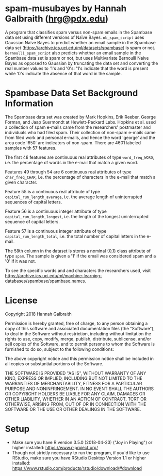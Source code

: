 # spam-musubayes by Hannah Galbraith (hrg@pdx.edu)
A program that classifies spam versus non-spam emails in the Spambase data set using different versions of Naïve Bayes. `nb_spam_script` uses Gaussian Naïve Bayes to predict whether an email sample in the Spambase data set (https://archive.ics.uci.edu/ml/datasets/spambase) is spam or not. `bernoulli_spam_script` also predicts whether an email sample in the Spambase data set is spam or not, but uses Multivariate Bernoulli Naive Bayes as opposed to Gaussian by truncating the data set and converting the real number values to '1's and '0's: '1's indicate that the word is present while '0's indicate the absence of that word in the sample.

# Spambase Data Set Background Information
The Spambase data set was created by Mark Hopkins, Erik Reeber, George Forman, and Jaap Suermondt at Hewlett-Packard Labs. Hopkins et al. used a collection of spam e-mails came from the researchers' postmaster and individuals who had filed spam. Their collection of non-spam e-mails came from filed work and personal e-mails, and hence the word 'george' and the area code '650' are indicators of non-spam. There are 4601 labeled samples with 57 features. 

The first 48 features are continuous real attributes of type `word_freq_WORD`, i.e. the percentage of words in the e-mail that match a given word. 

Features 49 through 54 are 6 continuous real attributes of type `char_freq_CHAR`, i.e. the percentage of characters in the e-mail that match a given character. 

Feature 55 is a continuous real attribute of type `capital_run_length_average`, i.e. the average length of uninterrupted sequences of capital letters. 

Feature 56 is a continuous integer attribute of type `capital_run_length_longest`, i.e. the length of the longest uninterrupted sequence of capital letters. 

Feature 57 is a continuous integer attribute of type `capital_run_length_total`, i.e. the total number of capital letters in the e-mail. 

The 58th column in the dataset is stores a nominal {0,1} class attribute of type `spam`. The sample is given a '1' if the email was considered spam and a '0' if it was not.

To see the specific words and and characters the researchers used, visit https://archive.ics.uci.edu/ml/machine-learning-databases/spambase/spambase.names.

# License
Copyright 2018 Hannah Galbraith

Permission is hereby granted, free of charge, to any person obtaining a copy of this software and associated documentation files (the "Software"), to deal in the Software without restriction, including without limitation the rights to use, copy, modify, merge, publish, distribute, sublicense, and/or sell copies of the Software, and to permit persons to whom the Software is furnished to do so, subject to the following conditions:

The above copyright notice and this permission notice shall be included in all copies or substantial portions of the Software.

THE SOFTWARE IS PROVIDED "AS IS", WITHOUT WARRANTY OF ANY KIND, EXPRESS OR IMPLIED, INCLUDING BUT NOT LIMITED TO THE WARRANTIES OF MERCHANTABILITY, FITNESS FOR A PARTICULAR PURPOSE AND NONINFRINGEMENT. IN NO EVENT SHALL THE AUTHORS OR COPYRIGHT HOLDERS BE LIABLE FOR ANY CLAIM, DAMAGES OR OTHER LIABILITY, WHETHER IN AN ACTION OF CONTRACT, TORT OR OTHERWISE, ARISING FROM, OUT OF OR IN CONNECTION WITH THE SOFTWARE OR THE USE OR OTHER DEALINGS IN THE SOFTWARE.

# Setup
* Make sure you have R version 3.5.0 (2018-04-23) ("Joy in Playing") or higher installed: https://www.r-project.org/
* Though not strictly necessary to run the program, if you'd like to use RStudio, make sure you have RStudio Desktop Version 1.1 or higher installed: https://www.rstudio.com/products/rstudio/download/#download


